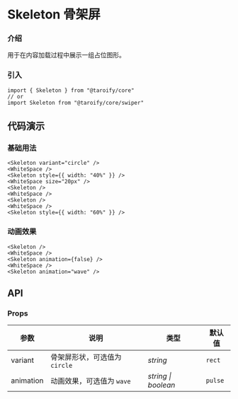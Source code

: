 # Skeleton 骨架屏

### 介绍

用于在内容加载过程中展示一组占位图形。

### 引入

```tsx
import { Skeleton } from "@taroify/core"
// or
import Skeleton from "@taroify/core/swiper"
```

## 代码演示

### 基础用法

```tsx
<Skeleton variant="circle" />
<WhiteSpace />
<Skeleton style={{ width: "40%" }} />
<WhiteSpace size="20px" />
<Skeleton />
<WhiteSpace />
<Skeleton />
<WhiteSpace />
<Skeleton style={{ width: "60%" }} />
```

### 动画效果

```tsx
<Skeleton />
<WhiteSpace />
<Skeleton animation={false} />
<WhiteSpace />
<Skeleton animation="wave" />
```

## API

### Props

| 参数 | 说明 | 类型 | 默认值 |
| --- | --- | --- | --- |
| variant | 骨架屏形状，可选值为 `circle` | _string_ | `rect` |
| animation | 动画效果，可选值为 `wave` | _string \| boolean_ | `pulse` |

